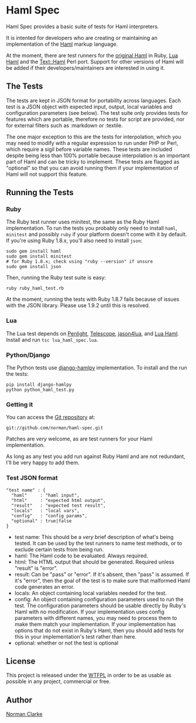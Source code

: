 # Haml Spec #

Haml Spec provides a basic suite of tests for Haml interpreters.

It is intented for developers who are creating or maintaining an implementation
of the [Haml](http://haml-lang.com) markup language.

At the moment, there are test runners for the [original
Haml](http://github.com/nex3/haml) in Ruby, [Lua
Haml](http://github.com/norman/lua-haml) and the
[Text::Haml](http://github.com/vti/text-haml) Perl port. Support for other
versions of Haml will be added if their developers/maintainers are interested in
using it.

## The Tests ##

The tests are kept in JSON format for portability across languages.  Each test
is a JSON object with expected input, output, local variables and configuration
parameters (see below).  The test suite only provides tests for features which
are portable, therefore no tests for script are provided, nor for external
filters such as :markdown or :textile.

The one major exception to this are the tests for interpolation, which you may
need to modify with a regular expression to run under PHP or Perl, which
require a sigil before variable names. These tests are included despite being
less than 100% portable because interpolation is an important part of Haml and
can be tricky to implement. These tests are flagged as "optional" so that you
can avoid running them if your implementation of Haml will not support this
feature.

## Running the Tests ##

### Ruby ###

The Ruby test runner uses minitest, the same as the Ruby Haml implementation.
To run the tests you probably only need to install `haml`, `minitest` and
possibly `ruby` if your platform doesn't come with it by default. If you're
using Ruby 1.8.x, you'll also need to install `json`:

    sudo gem install haml
    sudo gem install minitest
    # for Ruby 1.8.x; check using "ruby --version" if unsure
    sudo gem install json

Then, running the Ruby test suite is easy:

    ruby ruby_haml_test.rb

At the moment, running the tests with Ruby 1.8.7 fails because of issues with
the JSON library. Please use 1.9.2 until this is resolved.

### Lua ###

The Lua test depends on
[Penlight](http://stevedonovan.github.com/Penlight/),
[Telescope](http://github.com/norman/telescope),
[jason4lua](http://json.luaforge.net/), and
[Lua Haml](http://github.com/norman/lua-haml). Install and run `tsc
lua_haml_spec.lua`.

### Python/Django ###

The Python tests use [django-hamlpy](https://github.com/nyaruka/django-hamlpy)
implementation. To install and the run the tests:

    pip install django-hamlpy
    python python_haml_test.py

### Getting it ###

You can access the [Git repository](http://github.com/norman/haml-spec) at:

    git://github.com/norman/haml-spec.git

Patches are *very* welcome, as are test runners for your Haml implementation.

As long as any test you add run against Ruby Haml and are not redundant, I'll
be very happy to add them.

### Test JSON format ###

    "test name" : {
      "haml"     : "haml input",
      "html"     : "expected html output",
      "result"   : "expected test result",
      "locals"   : "local vars",
      "config"   : "config params",
      "optional" : true|false
    }

* test name: This should be a *very* brief description of what's being tested. It can
  be used by the test runners to name test methods, or to exclude certain tests from being
  run.
* haml: The Haml code to be evaluated. Always required.
* html: The HTML output that should be generated. Required unless "result" is "error".
* result: Can be "pass" or "error". If it's absent, then "pass" is assumed. If it's "error",
  then the goal of the test is to make sure that malformed Haml code generates an error.
* locals: An object containing local variables needed for the test.
* config: An object containing configuration parameters used to run the test.
  The configuration parameters should be usable directly by Ruby's Haml with no
  modification.  If your implementation uses config parameters with different
  names, you may need to process them to make them match your implementation.
  If your implementation has options that do not exist in Ruby's Haml, then you
  should add tests for this in your implementation's test rather than here.
* optional: whether or not the test is optional

## License ##

  This project is released under the [WTFPL](http://sam.zoy.org/wtfpl/) in order
  to be as usable as possible in any project, commercial or free.

## Author ##

  [Norman Clarke](mailto:norman@njclarke.com)
